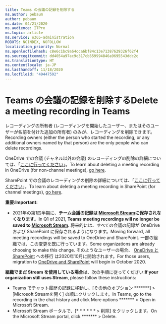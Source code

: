 ```yaml
---
title: Teams の会議の記録を削除する
ms.author: pebaum
author: pebaum
ms.date: 04/21/2020
ms.audience: ITPro
ms.topic: article
ms.service: o365-administration
ROBOTS: NOINDEX, NOFOLLOW
localization_priority: Normal
ms.openlocfilehash: c8e6c1bc9a64cca6bf84c13e71387629326f62f4
ms.sourcegitcommit: dd4054a97ac9c317cb559994846a9695543ddc2c
ms.translationtype: HT
ms.contentlocale: ja-JP
ms.lasthandoff: 11/18/2020
ms.locfileid: "49447592"
---
```

# <a name="delete-a-meeting-recording-in-teams"></a><span data-ttu-id="58156-102">Teams の会議の記録を削除する</span><span class="sxs-lookup"><span data-stu-id="58156-102">Delete a meeting recording in Teams</span></span>

<span data-ttu-id="58156-103">レコーディングの所有者 (レコーディングを開始したユーザー、またはそのユーザーが名前を付けた追加の所有者) のみが、レコーディングを削除できます。</span><span class="sxs-lookup"><span data-stu-id="58156-103">Recording owners (either the person who started the recording, or any additional owners named by that person) are the only people who can delete recordings.</span></span>  

<span data-ttu-id="58156-104">OneDrive での会議 (チャネル以外の会議) のレコーディングの削除の詳細については、「[ここに行ってください](https://support.microsoft.com/office/21fe345a-e488-4fa7-932b-f053c1bebe8a)」。</span><span class="sxs-lookup"><span data-stu-id="58156-104">To learn about deleting a meeting recording in OneDrive (for non-channel meetings),  [go here](https://support.microsoft.com/office/21fe345a-e488-4fa7-932b-f053c1bebe8a).</span></span>  

<span data-ttu-id="58156-105">SharePoint での会議のレコーディングの削除の詳細については、「[ここに行ってください](https://support.microsoft.com/office/71f3c90a-0d24-4d80-8b66-f88234b79a52)」。</span><span class="sxs-lookup"><span data-stu-id="58156-105">To learn about deleting a meeting recording in SharePoint (for channel meetings),  [go here](https://support.microsoft.com/office/71f3c90a-0d24-4d80-8b66-f88234b79a52).</span></span>  

<span data-ttu-id="58156-106">**重要:**</span><span class="sxs-lookup"><span data-stu-id="58156-106">**Important:**</span></span>

- <span data-ttu-id="58156-107">2021年の第1四半期に、**チーム会議の記録は [Microsoft Stream](https://stream.microsoft.com/)に保存されなくなります**。</span><span class="sxs-lookup"><span data-stu-id="58156-107">In Q1 of 2021, **Teams meeting recordings will no longer be saved to  [Microsoft Stream](https://stream.microsoft.com/)**.</span></span> <span data-ttu-id="58156-108">将来的には、すべての会議の記録が OneDrive および SharePoint に保存されるようになります。</span><span class="sxs-lookup"><span data-stu-id="58156-108">Moving forward, all meeting recordings will be saved to OneDrive and SharePoint.</span></span> <span data-ttu-id="58156-109">一部の組織では、この変更を既に行っています。</span><span class="sxs-lookup"><span data-stu-id="58156-109">Some organizations are already choosing to make this change.</span></span> <span data-ttu-id="58156-110">そのようなユーザーの場合、  [OneDrive と SharePoint](https://docs.microsoft.com/MicrosoftTeams/tmr-meeting-recording-change) への移行 は2020年10月に開始されます。</span><span class="sxs-lookup"><span data-stu-id="58156-110">For those users, migration to  [OneDrive and SharePoint](https://docs.microsoft.com/MicrosoftTeams/tmr-meeting-recording-change)  will begin in October 2020.</span></span>

<span data-ttu-id="58156-111">**組織でまだ Stream を使用している場合は**、次の手順に従ってください:</span><span class="sxs-lookup"><span data-stu-id="58156-111">**If your organization still uses Stream**, please follow these instructions:</span></span>

- <span data-ttu-id="58156-112">Teams でチャット履歴の記録に移動し、[その他のオプション \*\*\*\*\*\*\*] > [Microsoft Streamを開く] の順にクリックします。</span><span class="sxs-lookup"><span data-stu-id="58156-112">In Teams, go to the recording in the chat history and click More options  \*\*\*\*\*\*\*  > Open in Microsoft Stream.</span></span>
- <span data-ttu-id="58156-113">Microsoft Stream ポータルで、[\* \* \* \* \* \* > 削除] をクリックします。</span><span class="sxs-lookup"><span data-stu-id="58156-113">On the Microsoft Stream portal, click  \*\*\*\*\*\*\* > Delete.</span></span>
